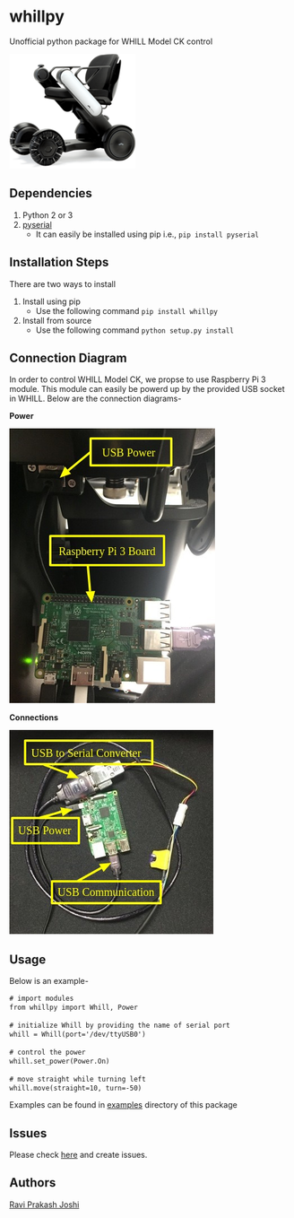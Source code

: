 # whillpy
Unofficial python package for WHILL Model CK control

![WHILL](docs/whill.png)

## Dependencies
1. Python 2 or 3
1. [pyserial](https://pythonhosted.org/pyserial)
    * It can easily be installed using pip i.e., `pip install pyserial`

## Installation Steps
There are two ways to install
1. Install using pip
    * Use the following command `pip install whillpy`
1. Install from source
    * Use the following command `python setup.py install`

## Connection Diagram
In order to control WHILL Model CK, we propse to use Raspberry Pi 3 module. This module can easily be powerd up by the provided USB socket in WHILL. Below are the connection diagrams-

**Power**

![power](docs/power.jpg)

**Connections**

![connections](docs/connections.jpg)

## Usage
Below is an example-

```
# import modules
from whillpy import Whill, Power

# initialize Whill by providing the name of serial port
whill = Whill(port='/dev/ttyUSB0')

# control the power
whill.set_power(Power.On)

# move straight while turning left
whill.move(straight=10, turn=-50)
```
Examples can be found in [examples](examples) directory of this package

## Issues
Please check [here](https://github.com/ShibataLab/whillpy/issues) and create issues.

## Authors
[Ravi Prakash Joshi](https://ravijo.github.io/)
